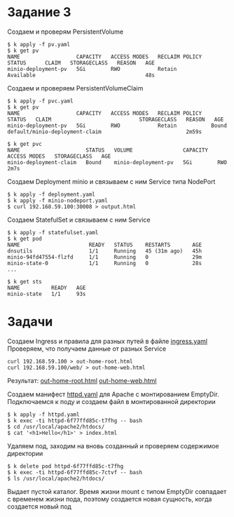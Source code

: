 # Задание 3

Создаем и проверям PersistentVolume
```console
$ k apply -f pv.yaml
$ k get pv
NAME                  CAPACITY   ACCESS MODES   RECLAIM POLICY   STATUS      CLAIM   STORAGECLASS   REASON   AGE
minio-deployment-pv   5Gi        RWO            Retain           Available                                   48s
```

Создаем и проверяем PersistentVolumeClaim
```console
$ k apply -f pvc.yaml
$ k get pv
NAME                  CAPACITY   ACCESS MODES   RECLAIM POLICY   STATUS   CLAIM                            STORAGECLASS   REASON   AGE
minio-deployment-pv   5Gi        RWO            Retain           Bound    default/minio-deployment-claim                           2m59s

$ k get pvc
NAME                     STATUS   VOLUME                CAPACITY   ACCESS MODES   STORAGECLASS   AGE
minio-deployment-claim   Bound    minio-deployment-pv   5Gi        RWO                           2m7s
```

Создаем Deployment minio и связываем с ним Service типа NodePort
```console
$ k apply -f deployment.yaml
$ k apply -f minio-nodeport.yaml
$ curl 192.168.59.100:30008 > output.html
```

Создаем StatefulSet и связываем с ним Service 
```console
$ k apply -f statefulset.yaml
$ k get pod
NAME                      READY   STATUS    RESTARTS       AGE
dnsutils                  1/1     Running   45 (31m ago)   45h
minio-94fd47554-flzfd     1/1     Running   0              29m
minio-state-0             1/1     Running   0              28s
...

$ k get sts
NAME          READY   AGE
minio-state   1/1     93s
```

# Задачи

Создаем Ingress и правила для разных путей в файле
[ingress.yaml](ingress.yaml)
Проверяем, что получаем данные от разных Service
```console
curl 192.168.59.100 > out-home-root.html
curl 192.168.59.100/web/ > out-home-web.html
```
Результат:
[out-home-root.html](out-home-root.html)
[out-home-web.html](out-home-web.html)

Создаем манифест [httpd.yaml](httpd.yaml) для Apache с 
монтированием EmptyDir. Подключаемся к поду и создаем файл
в монтированной директории 
```console
$ k apply -f httpd.yaml
$ k exec -ti httpd-6f77ffd85c-t7fhg -- bash
$ cd /usr/local/apache2/htdocs/
$ cat '<h1>Hello</h1>' > index.html
```

Удаляем под, заходим на вновь созданный и проверяем содержимое
директории
```console
$ k delete pod httpd-6f77ffd85c-t7fhg
$ k exec -ti httpd-6f77ffd85c-7ctvf -- bash
$ ls /usr/local/apache2/htdocs/
```
Выдает пустой каталог. Время жизни mount с типом EmptyDir совпадает
с временем жизни пода, поэтому создается новая сущность, когда
создается новый под


